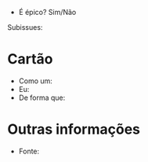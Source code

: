 - É épico? Sim/Não
 
Subissues: 

# Cartão
- Como um: 
- Eu: 
- De forma que: 

# Outras informações
- Fonte: 
